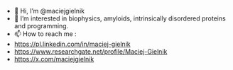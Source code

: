 - 👋 Hi, I’m @maciejgielnik
- 👀 I’m interested in biophysics, amyloids, intrinsically disordered proteins and programming.
- 📫 How to reach me :
- https://pl.linkedin.com/in/maciej-gielnik
- https://www.researchgate.net/profile/Maciej-Gielnik
- https://x.com/maciejgielnik
